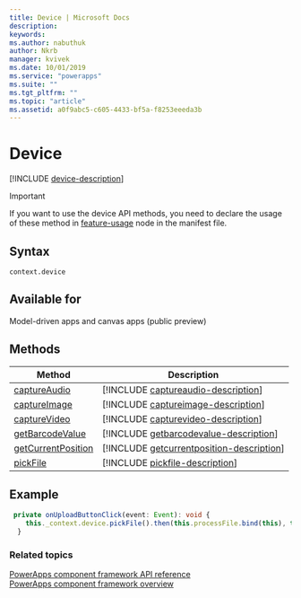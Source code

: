 ```yaml
---
title: Device | Microsoft Docs
description: 
keywords:
ms.author: nabuthuk
author: Nkrb
manager: kvivek
ms.date: 10/01/2019
ms.service: "powerapps"
ms.suite: ""
ms.tgt_pltfrm: ""
ms.topic: "article"
ms.assetid: a0f9abc5-c605-4433-bf5a-f8253eeeda3b
---
```


# Device

[!INCLUDE [device-description](includes/device-description.md)]

> [!IMPORTANT]
> If you want to use the device API methods, you need to declare the usage of these method in [feature-usage](../manifest-schema-reference/feature-usage.md) node in the manifest file.

## Syntax

`context.device`

## Available for 

Model-driven apps and canvas apps (public preview)

## Methods

|Method | Description |
| ------------- |-------------|
|[captureAudio](device/captureaudio.md)|[!INCLUDE [captureaudio-description](device/includes/captureaudio-description.md)]|
|[captureImage](device/captureimage.md)|[!INCLUDE [captureimage-description](device/includes/captureimage-description.md)]|
|[captureVideo](device/capturevideo.md)|[!INCLUDE [capturevideo-description](device/includes/capturevideo-description.md)]|
|[getBarcodeValue](device/getbarcodevalue.md)|[!INCLUDE [getbarcodevalue-description](device/includes/getbarcodevalue-description.md)]|
|[getCurrentPosition](device/getcurrentposition.md)|[!INCLUDE [getcurrentposition-description](device/includes/getcurrentposition-description.md)]|
|[pickFile](device/pickfile.md)|[!INCLUDE [pickfile-description](device/includes/pickfile-description.md)]|

## Example

```TypeScript
 private onUploadButtonClick(event: Event): void {
    this._context.device.pickFile().then(this.processFile.bind(this), this.showError.bind(this));
  }
```

### Related topics

[PowerApps component framework API reference](../reference/index.md)<br/>
[PowerApps component framework overview](../overview.md)